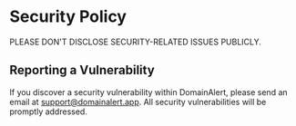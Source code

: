 # Security Policy

PLEASE DON'T DISCLOSE SECURITY-RELATED ISSUES PUBLICLY.

## Reporting a Vulnerability

If you discover a security vulnerability within DomainAlert, please send an email at support@domainalert.app. All security vulnerabilities will be promptly addressed.

